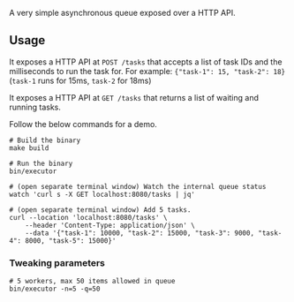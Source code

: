 A very simple asynchronous queue exposed over a HTTP API.

## Usage

It exposes a HTTP API at `POST /tasks` that accepts a list of task IDs and the milliseconds to run the task for.
For example: `{"task-1": 15, "task-2": 18}` (`task-1` runs for 15ms, `task-2` for 18ms)

It exposes a HTTP API at `GET /tasks` that returns a list of waiting and running tasks.

Follow the below commands for a demo.

```shell
# Build the binary
make build

# Run the binary
bin/executor

# (open separate terminal window) Watch the internal queue status
watch 'curl s -X GET localhost:8080/tasks | jq'

# (open separate terminal window) Add 5 tasks.
curl --location 'localhost:8080/tasks' \
    --header 'Content-Type: application/json' \
    --data '{"task-1": 10000, "task-2": 15000, "task-3": 9000, "task-4": 8000, "task-5": 15000}'

```

### Tweaking parameters

```shell
# 5 workers, max 50 items allowed in queue
bin/executor -n=5 -q=50
```

